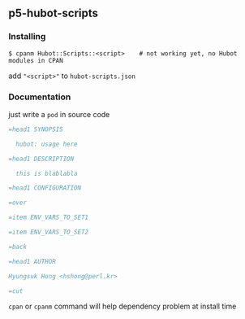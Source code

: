 ## p5-hubot-scripts ##

### Installing ###

    $ cpanm Hubot::Scripts::<script>    # not working yet, no Hubot modules in CPAN

add `"<script>"` to `hubot-scripts.json`

### Documentation ###

just write a `pod` in source code

```perl
=head1 SYNOPSIS

  hubot: usage here

=head1 DESCRIPTION

  this is blablabla

=head1 CONFIGURATION

=over

=item ENV_VARS_TO_SET1

=item ENV_VARS_TO_SET2

=back

=head1 AUTHOR

Hyungsuk Hong <hshong@perl.kr>

=cut
```

`cpan` or `cpanm` command will help dependency problem at install time
